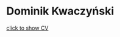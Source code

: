 # Dominik Kwaczyński

[click to show CV](https://github.com/kwaczynskid/rsschool-cv/blob/gh-pages/cv.md)
